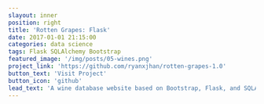 ```yaml
---
slayout: inner
position: right
title: 'Rotten Grapes: Flask'
date: 2017-01-01 21:15:00
categories: data science
tags: Flask SQLAlchemy Bootstrap
featured_image: '/img/posts/05-wines.png'
project_link: 'https://github.com/ryanxjhan/rotten-grapes-1.0'
button_text: 'Visit Project'
button_icon: 'github'
lead_text: 'A wine database website based on Bootstrap, Flask, and SQLAlchemy.'
---
```


